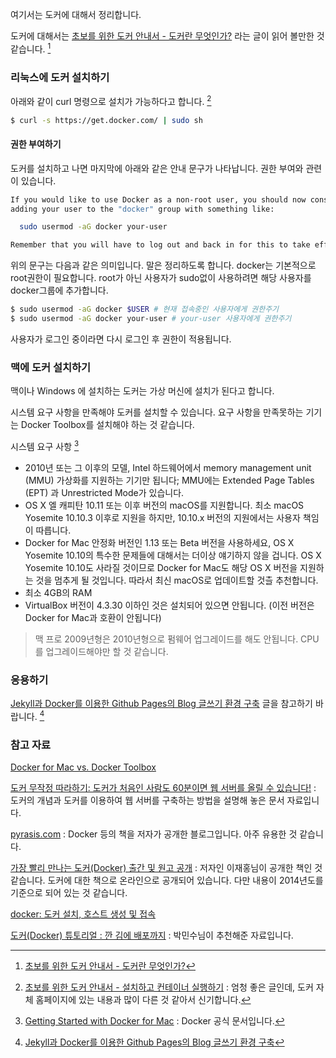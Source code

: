 여기서는 도커에 대해서 정리합니다. 

도커에 대해서는 [초보를 위한 도커 안내서 - 도커란 무엇인가?](https://subicura.com/2017/01/19/docker-guide-for-beginners-1.html) 라는 글이 읽어 볼만한 것 같습니다. [^subicura-docker-1]

### 리눅스에 도커 설치하기 

아래와 같이 curl 명령으로 설치가 가능하다고 합니다. [^subicura-docker-2]

```sh
$ curl -s https://get.docker.com/ | sudo sh
```

#### 권한 부여하기

도커를 설치하고 나면 마지막에 아래와 같은 안내 문구가 나타납니다. 권한 부여와 관련이 있습니다.

```sh
If you would like to use Docker as a non-root user, you should now consider
adding your user to the "docker" group with something like:

  sudo usermod -aG docker your-user

Remember that you will have to log out and back in for this to take effect!
```

위의 문구는 다음과 같은 의미입니다. 말은 정리하도록 합니다. docker는 기본적으로 root권한이 필요합니다. root가 아닌 사용자가 sudo없이 사용하려면 해당 사용자를 docker그룹에 추가합니다.

```sh
$ sudo usermod -aG docker $USER # 현재 접속중인 사용자에게 권한주기
$ sudo usermod -aG docker your-user # your-user 사용자에게 권한주기
```

사용자가 로그인 중이라면 다시 로그인 후 권한이 적용됩니다.

### 맥에 도커 설치하기 

맥이나 Windows 에 설치하는 도커는 가상 머신에 설치가 된다고 합니다. 

시스템 요구 사항을 만족해야 도커를 설치할 수 있습니다. 요구 사항을 만족못하는 기기는 Docker Toolbox를 설치해야 하는 것 같습니다.

시스템 요구 사항 [^docker-for-mac]

* 2010년 또는 그 이후의 모델, Intel 하드웨어에서 memory management unit (MMU) 가상화를 지원하는 기기만 됩니다; MMU에는 Extended Page Tables (EPT) 과 Unrestricted Mode가 있습니다.
* OS X 엘 캐피탄 10.11 또는 이후 버전의 macOS를 지원합니다. 최소 macOS Yosemite 10.10.3 이후로 지원을 하지만, 10.10.x 버전의 지원에서는 사용자 책임이 따릅니다.
* Docker for Mac 안정화 버전인 1.13 또는 Beta 버전을 사용하세요, OS X Yosemite 10.10의 특수한 문제들에 대해서는 더이상 얘기하지 않을 겁니다. OS X Yosemite 10.10도 사라질 것이므로 Docker for Mac도 해당 OS X 버전을 지원하는 것을 멈추게 될 것입니다. 따라서 최신 macOS로 업데이트할 것츨 추천합니다.
* 최소 4GB의 RAM
* VirtualBox 버전이 4.3.30 이하인 것은 설치되어 있으면 안됩니다. (이전 버전은 Docker for Mac과 호환이 안됩니다)

> 맥 프로 2009년형은 2010년형으로 펌웨어 업그레이드를 해도 안됩니다. CPU를 업그레이드해야만 할 것 같습니다.

### 응용하기

[Jekyll과 Docker를 이용한 Github Pages의 Blog 글쓰기 환경 구축](https://edeun.github.io/2017/01/17/Jekyll과-Docker를-이용한-Github-Pages의-Blog-환경-구축.html#fn:4) 글을 참고하기 바랍니다. [^edeun-docker]

### 참고 자료

[^docker-for-mac]: [Getting Started with Docker for Mac](https://docs.docker.com/docker-for-mac/) : Docker 공식 문서입니다.

[Docker for Mac vs. Docker Toolbox](https://docs.docker.com/docker-for-mac/docker-toolbox/)

[도커 무작정 따라하기: 도커가 처음인 사람도 60분이면 웹 서버를 올릴 수 있습니다!](http://www.slideshare.net/pyrasis/docker-fordummies-44424016) : 도커의 개념과 도커를 이용하여 웹 서버를 구축하는 방법을 설명해 놓은 문서 자료입니다.

[pyrasis.com](http://www.pyrasis.com) : Docker 등의 책을 저자가 공개한 블로그입니다. 아주 유용한 것 같습니다. 

[가장 빨리 만나는 도커(Docker) 출간 및 원고 공개](http://www.pyrasis.com/private/2014/11/30/publish-docker-for-the-really-impatient-book) : 저자인 이재홍님이 공개한 책인 것 같습니다. 도커에 대한 책으로 온라인으로 공개되어 있습니다. 다만 내용이 2014년도를 기준으로 되어 있는 것 같습니다. 

[docker: 도커 설치, 호스트 생성 및 접속](http://blog.naver.com/pjt3591oo/220818425705)

[도커(Docker) 튜토리얼 : 깐 김에 배포까지](http://blog.nacyot.com/articles/2014-01-27-easy-deploy-with-docker/) : 박민수님이 추천해준 자료입니다. 

[^edeun-docker]: [Jekyll과 Docker를 이용한 Github Pages의 Blog 글쓰기 환경 구축](https://edeun.github.io/2017/01/17/Jekyll과-Docker를-이용한-Github-Pages의-Blog-환경-구축.html#fn:4)

[^subicura-docker-1]: [초보를 위한 도커 안내서 - 도커란 무엇인가?](https://subicura.com/2017/01/19/docker-guide-for-beginners-1.html)

[^subicura-docker-2]: [초보를 위한 도커 안내서 - 설치하고 컨테이너 실행하기](https://subicura.com/2017/01/19/docker-guide-for-beginners-2.html) : 엄청 좋은 글인데, 도커 자체 홈페이지에 있는 내용과 많이 다른 것 같아서 신기합니다.